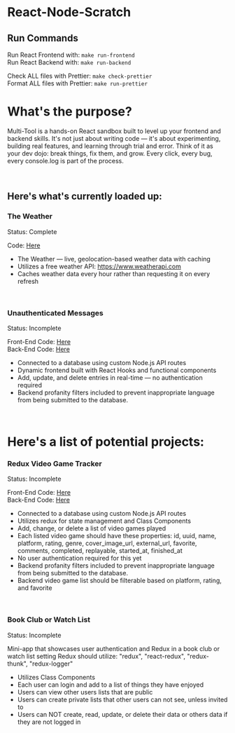 # React-Node-Scratch

## Run Commands

Run React Frontend with: `make run-frontend` </br>
Run React Backend with: `make run-backend` </br>

Check ALL files with Prettier: `make check-prettier` </br>
Format ALL files with Prettier: `make run-prettier` </br>


# What's the purpose?
Multi-Tool is a hands-on React sandbox built to level up your frontend and backend skills. It's not just about writing code — it's about experimenting, building real features, and learning through trial and error. Think of it as your dev dojo: break things, fix them, and grow. Every click, every bug, every console.log is part of the process.

</br>


## Here's what's currently loaded up:


### The Weather
Status: Complete

Code: [Here](frontend/src/components/weather.js) </br>

* The Weather — live, geolocation-based weather data with caching
* Utilizes a free weather API: https://www.weatherapi.com
* Caches weather data every hour rather than requesting it on every refresh

</br>

### Unauthenticated Messages
Status: Incomplete

Front-End Code: [Here](frontend/src/components/unauthenticatedMessages.js) </br>
Back-End Code: [Here](backend/routes/unauthenticatedMessagesRouter.js) </br>

* Connected to a database using custom Node.js API routes
* Dynamic frontend built with React Hooks and functional components
* Add, update, and delete entries in real-time — no authentication required
* Backend profanity filters included to prevent inappropriate language from being submitted to the database.

</br>

# Here's a list of potential projects:


###  Redux Video Game Tracker
Status: Incomplete

Front-End Code: [Here](frontend/src/components/unauthenticatedMessages.js) </br>
Back-End Code: [Here](backend/routes/videoGamesRouter.js) </br>

* Connected to a database using custom Node.js API routes
* Utilizes redux for state management and Class Components
* Add, change, or delete a list of video games played
* Each listed video game should have these properties: id, uuid, name, platform, rating, genre, cover_image_url, external_url, favorite, comments, completed, replayable, started_at, finished_at
* No user authentication required for this yet
* Backend profanity filters included to prevent inappropriate language from being submitted to the database.
* Backend video game list should be filterable based on platform, rating, and favorite

</br>

### Book Club or Watch List
Status: Incomplete

<!-- Code: [Here]() </br> -->

Mini-app that showcases user authentication and Redux in a book club or watch list setting
Redux should utilize: "redux", "react-redux", "redux-thunk", "redux-logger"
* Utilizes Class Components
* Each user can login and add to a list of things they have enjoyed
* Users can view other users lists that are public
* Users can create private lists that other users can not see, unless invited to
* Users can NOT create, read, update, or delete their data or others data if they are not logged in

</br>